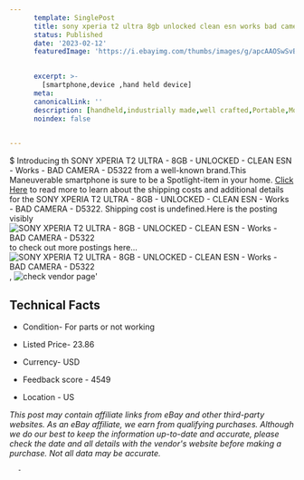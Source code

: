 ```yaml
---
      template: SinglePost
      title: sony xperia t2 ultra 8gb unlocked clean esn works bad camera d5322
      status: Published
      date: '2023-02-12'
      featuredImage: 'https://i.ebayimg.com/thumbs/images/g/apcAAOSwSvBj3BMT/s-l225.jpg'
       

      excerpt: >-
        [smartphone,device ,hand held device]
      meta:
      canonicalLink: ''
      description: [handheld,industrially made,well crafted,Portable,Mobile,Compact,Convenient,Lightweight,Maneuverable,Man-portable,Miniature,Carriable,Hand-held,Light,Holdable,Transportable,Mobile device,Pocket-sized,On-the-go,Wireless,Cordless,Compact size,Convenient size, smartphone,device ,hand held device]
      noindex: false
      

---
```

$
      Introducing th SONY XPERIA T2 ULTRA - 8GB - UNLOCKED - CLEAN ESN - Works - BAD CAMERA - D5322 from a well-known brand.This Maneuverable smartphone is sure to be a Spotlight-item in your home. [Click Here](https://www.ebay.com/itm/266113535710?hash=item3df59a4ede%3Ag%3AapcAAOSwSvBj3BMT&mkevt=1&mkcid=1&mkrid=711-53200-19255-0&campid=%253CePNCampaignId%253E&customid=%253CreferenceId%253E&toolid=10049) to read more to learn about the shipping costs and additional details for the SONY XPERIA T2 ULTRA - 8GB - UNLOCKED - CLEAN ESN - Works - BAD CAMERA - D5322. Shipping cost is undefined.Here is the posting visibly ![SONY XPERIA T2 ULTRA - 8GB - UNLOCKED - CLEAN ESN - Works - BAD CAMERA - D5322](https://i.ebayimg.com/thumbs/images/g/apcAAOSwSvBj3BMT/s-l225.jpg) to check out more postings here... ![SONY XPERIA T2 ULTRA - 8GB - UNLOCKED - CLEAN ESN - Works - BAD CAMERA - D5322](https://i.ebayimg.com/images/g/apcAAOSwSvBj3BMT/s-l1600.jpg), ![check vendor page](https://origin-galleryplus.ebayimg.com/ws/web/266113535710_2_0_1/225x225.jpg,https://origin-galleryplus.ebayimg.com/ws/web/266113535710_3_0_1/225x225.jpg,https://origin-galleryplus.ebayimg.com/ws/web/266113535710_4_0_1/225x225.jpg,https://origin-galleryplus.ebayimg.com/ws/web/266113535710_5_0_1/225x225.jpg,https://origin-galleryplus.ebayimg.com/ws/web/266113535710_6_0_1/225x225.jpg,https://origin-galleryplus.ebayimg.com/ws/web/266113535710_7_0_1/225x225.jpg,https://origin-galleryplus.ebayimg.com/ws/web/266113535710_8_0_1/225x225.jpg,https://origin-galleryplus.ebayimg.com/ws/web/266113535710_9_0_1/225x225.jpg,https://origin-galleryplus.ebayimg.com/ws/web/266113535710_10_0_1/225x225.jpg,https://origin-galleryplus.ebayimg.com/ws/web/266113535710_11_0_1/225x225.jpg)'

      

 ## Technical Facts 



     
      

 - Condition- For parts or not working 


      

 - Listed Price- 23.86 


      

 - Currency- USD 


      

 - Feedback score - 4549 


      

 - Location - US 


      
      

 *_This post may contain affiliate links from eBay and other third-party websites. As an eBay affiliate, we earn from qualifying purchases. Although we do our best to keep the information up-to-date and accurate, please check the date and all details with the vendor's website before making a purchase. Not all data may be accurate._*




      -
